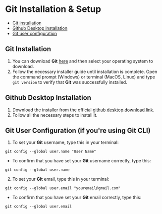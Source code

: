 # Git Installation & Setup

- [Git installation](#git-installation)
- [Github Desktop installation](#github-desktop-installation)
- [Git user configuration](#git-user-configuration)

## Git Installation

1. You can download **Git** [here](https://git-scm.com/download) and then select your operating system to download.
2. Follow the necessary installer guide until installation is complete. Open the command prompt (Windows) or terminal (MacOS, Linux) and type `git version` to verify that **Git** was successfully installed.

## Github Desktop Installation

1. Download the installer from the official [github desktop download link](https://desktop.github.com/).
2. Follow all the necessary steps to install it.

## Git User Configuration (if you're using Git CLI)

1. To set your **Git** username, type this in your terminal:

```shell
git config --global user.name "User Name"
```

- To confirm that you have set your **Git** username correctly, type this:

```shell
git config --global user.name
```

2. To set your **Git** email, type this in your terminal:

```shell
git config --global user.email "youremail@gmail.com"
```

- To confirm that you have set your **Git** email correctly, type this:

```shell
git config --global user.email
```